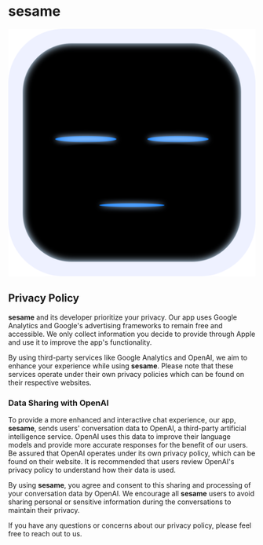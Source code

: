 # sesame

![logo](./sesame.svg)

## Privacy Policy

**sesame** and its developer prioritize your privacy. Our app uses Google Analytics and Google's advertising frameworks to remain free and accessible. We only collect information you decide to provide through Apple and use it to improve the app's functionality.

By using third-party services like Google Analytics and OpenAI, we aim to enhance your experience while using **sesame**. Please note that these services operate under their own privacy policies which can be found on their respective websites.

### Data Sharing with OpenAI

To provide a more enhanced and interactive chat experience, our app, **sesame**, sends users' conversation data to OpenAI, a third-party artificial intelligence service. OpenAI uses this data to improve their language models and provide more accurate responses for the benefit of our users. Be assured that OpenAI operates under its own privacy policy, which can be found on their website. It is recommended that users review OpenAI's privacy policy to understand how their data is used.

By using **sesame**, you agree and consent to this sharing and processing of your conversation data by OpenAI. We encourage all **sesame** users to avoid sharing personal or sensitive information during the conversations to maintain their privacy.

If you have any questions or concerns about our privacy policy, please feel free to reach out to us.
